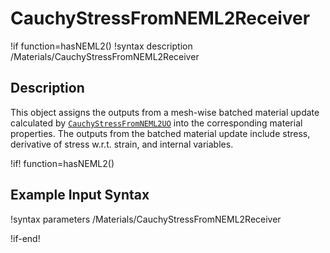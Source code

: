 # CauchyStressFromNEML2Receiver

!if function=hasNEML2()
!syntax description /Materials/CauchyStressFromNEML2Receiver

## Description

This object assigns the outputs from a mesh-wise batched material update calculated by [`CauchyStressFromNEML2UO`](CauchyStressFromNEML2UO.md) into the corresponding material properties. The outputs from the batched material update include stress, derivative of stress w.r.t. strain, and internal variables.

!if! function=hasNEML2()

## Example Input Syntax

!syntax parameters /Materials/CauchyStressFromNEML2Receiver

!if-end!

